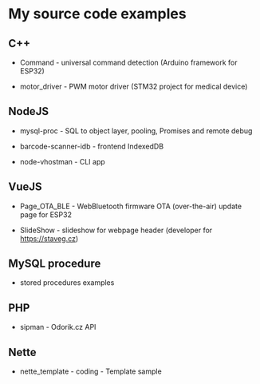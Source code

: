 # My source code examples

## C++

* Command - universal command detection (Arduino framework for ESP32)

* motor_driver - PWM motor driver (STM32 project for medical device)


## NodeJS

* mysql-proc - SQL to object layer, pooling, Promises and remote debug

* barcode-scanner-idb - frontend IndexedDB

* node-vhostman - CLI app


## VueJS

* Page_OTA_BLE - WebBluetooth firmware OTA (over-the-air) update page for ESP32

* SlideShow - slideshow for webpage header (developer for https://staveg.cz)

## MySQL procedure

* stored procedures examples

## PHP

* sipman - Odorik.cz API

## Nette

* nette_template - coding - Template sample 
